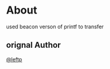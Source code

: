# About
used beacon verson of printf to transfer
## orignal Author
[@leftp](https://github.com/leftp)
